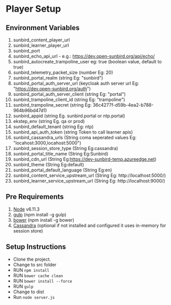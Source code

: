# Player  Setup

## Environment Variables
1. sunbird_content_player_url
2. sunbird_learner_player_url
3. sunbird_port
4. sunbird_echo_api_url - e.g.: https://dev.open-sunbird.org/api/echo/
5. sunbird_autocreate_trampoline_user eg: true (boolean value, default to true)
6. sunbird_telemetry_packet_size (number Eg: 20)
7. sunbird_portal_realm (string Eg: "sunbird") 
8. sunbird_portal_auth_server_url (keycloak auth server url Eg: "https://dev.open-sunbird.org/auth")
9. sunbird_portal_auth_server_client (string Eg: "portal")
10. sunbird_trampoline_client_id (string Eg: "trampoline")
11. sunbird_trampoline_secret (string Eg: 36c4277f-d59b-4ea2-b788-964b96bd47d1)
12. sunbird_appid (string Eg. sunbird.portal or ntp.portal)
13. ekstep_env (string Eg. qa or prod)
14. sunbird_default_tenant (string Eg: ntp)
15. sunbird_api_auth_token (string Token to call learner apis)
16. sunbird_cassandra_urls (String coma seperated values Eg: "locahost:3000,locahost:5000")
17. sunbird_session_store_type (String Eg:cassandra)
18. sunbird_portal_title_name (String Eg:Sunbird)
19. sunbird_cdn_url (String Eg:https://dev-sunbird-temp.azureedge.net)
20. sunbird_theme (String Eg:default)
21. sunbird_portal_default_language (String Eg:en)
22. sunbird_content_service_upstream_url (String Eg: http://localhost:5000/)
22. sunbird_learner_service_upstream_url (String Eg: http://localhost:9000/)

## Pre Requirements

1. [Node](https://nodejs.org/en/download/) v6.11.3 
2. [gulp](https://github.com/gulpjs/gulp/blob/master/docs/getting-started.md) (npm install -g gulp)
3. [bower](https://bower.io/) (npm install -g bower)
4. [Cassandra](http://cassandra.apache.org/download/) (optional if not installed and configured it uses in-memory for session store)

## Setup Instructions
* Clone the project.
* Change to src folder
* RUN `npm install`
* RUN `bower cache clean`
* RUN `bower install --force`
* RUN `gulp`
* Change to dist
* Run `node server.js`




